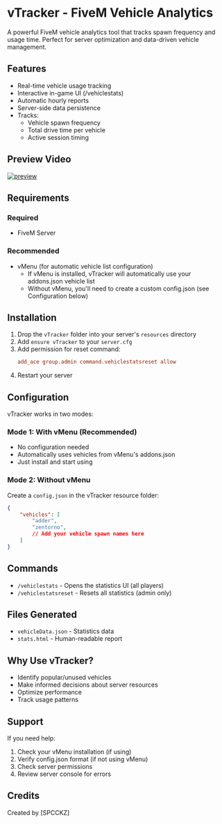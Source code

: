 # vTracker - FiveM Vehicle Analytics
A powerful FiveM vehicle analytics tool that tracks spawn frequency and usage time. Perfect for server optimization and data-driven vehicle management.

## Features
- Real-time vehicle usage tracking
- Interactive in-game UI (/vehiclestats)
- Automatic hourly reports
- Server-side data persistence
- Tracks:
  - Vehicle spawn frequency
  - Total drive time per vehicle
  - Active session timing

## Preview Video
[![preview](https://img.youtube.com/vi/G6wZ2GXrrIU/maxresdefault.jpg)](https://youtu.be/G6wZ2GXrrIU) 
## Requirements
### Required
- FiveM Server

### Recommended
- vMenu (for automatic vehicle list configuration)
  - If vMenu is installed, vTracker will automatically use your addons.json vehicle list
  - Without vMenu, you'll need to create a custom config.json (see Configuration below)

## Installation
1. Drop the `vTracker` folder into your server's `resources` directory
2. Add `ensure vTracker` to your `server.cfg`
3. Add permission for reset command:
   ```cfg
   add_ace group.admin command.vehiclestatsreset allow
   ```
4. Restart your server

## Configuration
vTracker works in two modes:

### Mode 1: With vMenu (Recommended)
- No configuration needed
- Automatically uses vehicles from vMenu's addons.json
- Just install and start using

### Mode 2: Without vMenu
Create a `config.json` in the vTracker resource folder:
```json
{
    "vehicles": [
        "adder",
        "zentorno",
        // Add your vehicle spawn names here
    ]
}
```

## Commands
- `/vehiclestats` - Opens the statistics UI (all players)
- `/vehiclestatsreset` - Resets all statistics (admin only)

## Files Generated
- `vehicleData.json` - Statistics data
- `stats.html` - Human-readable report

## Why Use vTracker?
- Identify popular/unused vehicles
- Make informed decisions about server resources
- Optimize performance
- Track usage patterns

## Support
If you need help:
1. Check your vMenu installation (if using)
2. Verify config.json format (if not using vMenu)
3. Check server permissions
4. Review server console for errors

## Credits
Created by [SPCCKZ]

